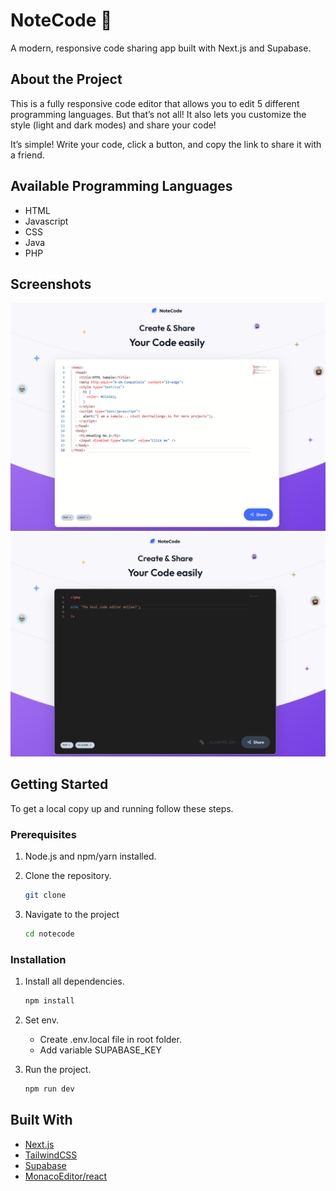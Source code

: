 # NoteCode 📝

A modern, responsive code sharing app built with Next.js and Supabase.

## About the Project

This is a fully responsive code editor that allows you to edit 5 different programming languages. But that’s not all! It also lets you customize the style (light and dark modes) and share your code!

It’s simple! Write your code, click a button, and copy the link to share it with a friend.

## Available Programming Languages

- HTML
- Javascript
- CSS
- Java
- PHP

## Screenshots

![Screenshot 1](./public/screenshots/ss1.png)
![Screenshot 2](./public/screenshots/ss2.png)

## Getting Started

To get a local copy up and running follow these steps.

### Prerequisites

1. Node.js and npm/yarn installed.

2. Clone the repository.

   ```bash
   git clone

   ```

3. Navigate to the project
   ```bash
   cd notecode
   ```

### Installation

1. Install all dependencies.

   ```bash
   npm install
   ```

2. Set env.

   - Create .env.local file in root folder.
   - Add variable SUPABASE_KEY

3. Run the project.
   ```bash
   npm run dev
   ```

## Built With

- [Next.js](https://nextjs.org/)
- [TailwindCSS](https://tailwindcss.com/)
- [Supabase](https://supabase.io/)
- [MonacoEditor/react](https://www.npmjs.com/package/@monaco-editor/react)
